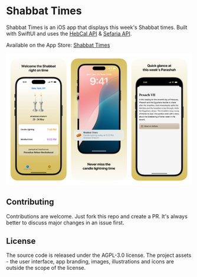 # Shabbat Times

Shabbat Times is an iOS app that displays this week's Shabbat times. Built with SwiftUI and uses the [HebCal API](https://www.hebcal.com/home/197/shabbat-times-rest-api) & [Sefaria API](https://developers.sefaria.org/reference/getting-started).

Available on the App Store: [Shabbat Times](https://apps.apple.com/app/shabbat-candle-times/id6741048381)

<img src="./screenshot.png" alt="" width="650">

## Contributing

Contributions are welcome. Just fork this repo and create a PR. It's always better to discuss major changes in an issue first.

## License

The source code is released under the AGPL-3.0 license.
The project assets - the user interface, app branding, images, illustrations and icons are outside the scope of the license.
